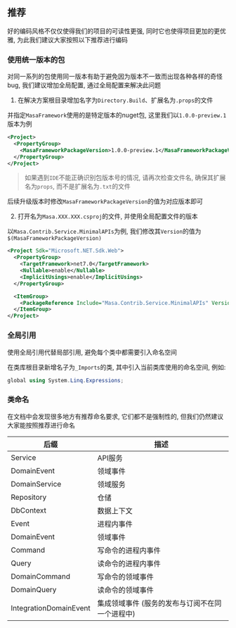 ## 推荐

好的编码风格不仅仅使得我们的项目的可读性更强, 同时它也使得项目更加的更优雅, 为此我们建议大家按照以下推荐进行编码

### 使用统一版本的包

对同一系列的包使用同一版本有助于避免因为版本不一致而出现各种各样的奇怪bug, 我们建议增加全局配置, 通过全局配置来解决此问题

1. 在解决方案根目录增加名字为`Directory.Build`、扩展名为`.props`的文件

并指定`MasaFramework`使用的是特定版本的nuget包, 这里我们以`1.0.0-preview.1`版本为例

```xml
<Project>
  <PropertyGroup>
    <MasaFrameworkPackageVersion>1.0.0-preview.1</MasaFrameworkPackageVersion>
  </PropertyGroup>
</Project>
```

> 如果遇到`IDE`不能正确识别包版本号的情况, 请再次检查文件名, 确保其扩展名为`props`, 而不是扩展名为`.txt`的文件

后续升级版本时修改`MasaFrameworkPackageVersion`的值为对应版本即可

2. 打开名为`Masa.XXX.XXX.csproj`的文件, 并使用全局配置文件的版本

以`Masa.Contrib.Service.MinimalAPIs`为例, 我们修改其`Version`的值为`$(MasaFrameworkPackageVersion)`

```xml
<Project Sdk="Microsoft.NET.Sdk.Web">
  <PropertyGroup>
    <TargetFramework>net7.0</TargetFramework>
    <Nullable>enable</Nullable>
    <ImplicitUsings>enable</ImplicitUsings>
  </PropertyGroup>

  <ItemGroup>
    <PackageReference Include="Masa.Contrib.Service.MinimalAPIs" Version="$(MasaFrameworkPackageVersion)" />
  </ItemGroup>
</Project>
```

### 全局引用

使用全局引用代替局部引用, 避免每个类中都需要引入命名空间

在类库根目录新增名子为`_Imports`的类, 其中引入当前类库使用的命名空间, 例如:

```csharp
global using System.Linq.Expressions;
```

### 类命名

在文档中会发现很多地方有推荐命名要求, 它们都不是强制性的, 但我们仍然建议大家能按照推荐进行命名

<div class="custom-table">

| 后缀                     | 描述                    |
|------------------------|------------------------|
| Service                | API服务                  |
| DomainEvent            | 领域事件                  |
| DomainService          | 领域服务                  |
| Repository             | 仓储                     |
| DbContext              | 数据上下文                 |
| Event                  | 进程内事件                 |
| DomainEvent            | 领域事件                   |
| Command                | 写命令的进程内事件           |
| Query                  | 读命令的进程内事件           |
| DomainCommand          | 写命令的领域事件             |
| DomainQuery            | 读命令的领域事件             |
| IntegrationDomainEvent | 集成领域事件 (服务的发布与订阅不在同一个进程中) |

</div>